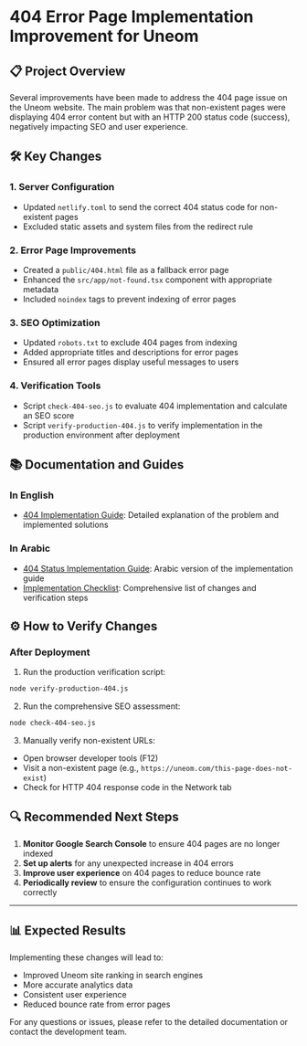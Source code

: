 # 404 Error Page Implementation Improvement for Uneom

## 📋 Project Overview

Several improvements have been made to address the 404 page issue on the Uneom website. The main problem was that non-existent pages were displaying 404 error content but with an HTTP 200 status code (success), negatively impacting SEO and user experience.

## 🛠️ Key Changes

### 1. Server Configuration
- Updated `netlify.toml` to send the correct 404 status code for non-existent pages
- Excluded static assets and system files from the redirect rule

### 2. Error Page Improvements
- Created a `public/404.html` file as a fallback error page
- Enhanced the `src/app/not-found.tsx` component with appropriate metadata
- Included `noindex` tags to prevent indexing of error pages

### 3. SEO Optimization
- Updated `robots.txt` to exclude 404 pages from indexing
- Added appropriate titles and descriptions for error pages
- Ensured all error pages display useful messages to users

### 4. Verification Tools
- Script `check-404-seo.js` to evaluate 404 implementation and calculate an SEO score
- Script `verify-production-404.js` to verify implementation in the production environment after deployment

## 📚 Documentation and Guides

### In English
- [404 Implementation Guide](./404-implementation-english.md): Detailed explanation of the problem and implemented solutions

### In Arabic
- [404 Status Implementation Guide](./404-status-implementation.md): Arabic version of the implementation guide
- [Implementation Checklist](./404-implementation-checklist.md): Comprehensive list of changes and verification steps

## ⚙️ How to Verify Changes

### After Deployment
1. Run the production verification script:
```bash
node verify-production-404.js
```

2. Run the comprehensive SEO assessment:
```bash
node check-404-seo.js
```

3. Manually verify non-existent URLs:
- Open browser developer tools (F12)
- Visit a non-existent page (e.g., `https://uneom.com/this-page-does-not-exist`)
- Check for HTTP 404 response code in the Network tab

## 🔍 Recommended Next Steps

1. **Monitor Google Search Console** to ensure 404 pages are no longer indexed
2. **Set up alerts** for any unexpected increase in 404 errors
3. **Improve user experience** on 404 pages to reduce bounce rate
4. **Periodically review** to ensure the configuration continues to work correctly

---

## 📊 Expected Results

Implementing these changes will lead to:
- Improved Uneom site ranking in search engines
- More accurate analytics data
- Consistent user experience
- Reduced bounce rate from error pages

For any questions or issues, please refer to the detailed documentation or contact the development team. 
